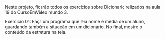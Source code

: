 Neste projeto, ficarão todos os exercicios sobre Dicionario relizados na aula 19 do CursoEmVideo mundo 3.

Exercicio 01: Faça um programa que leia nome e média de um aluno, guardando também a situação em um dicionário. No final, mostre o conteúdo da estrutura na tela.
